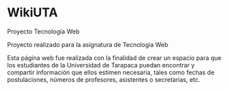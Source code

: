 # WikiUTA
Proyecto Tecnología Web

Proyecto realizado para la asignatura de Tecnologia Web

Esta página web fue realizada con la finalidad de crear un espacio para que los estudiantes
de la Universidad de Tarapaca puedan encontrar y compartir información que ellos estimen
necesaria, tales como fechas de postulaciones, números de profesores, asistentes o secretarias, etc.
